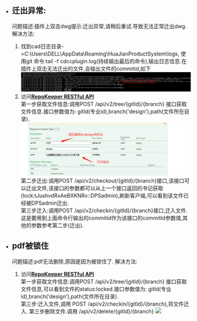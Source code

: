 * ##  迁出异常:
    问题描述:插件上双击dwg提示:迁出异常,请稍后重试.导致无法正常迁出dwg.</br>
    解决方法:
    1. 找到cad日志目录->C:\Users\DELL\AppData\Roaming\HuaJianProductSystem\logs, 使用git 命令:tail -f cdccplugin.log(持续输出最后的命令),输出日志信息.在插件上双击无法迁出的文件,会输出文件的commitid,如下
    ![](./pictrues/commitid.jpg)
    2. 访问[**RepoKeeper RESTful API** ](http://10.10.75.114:27771/swagger-ui.html#/RepoKeeper25805203162550921475) </br>
    第一步获取文件信息:调用POST /api/v2/tree/{gitId}/{branch} 接口获取文件信息.接口参数值为: gitId(专业id),branch('design'),path(文件所在目录).</br>
    ![](./pictrues/1212.png)
    第二步迁出:调用POST /api/v2/checkout/{gitId}/{branch}接口,该接口可以迁出文件,该接口的参数都可以从上一个接口返回的书记获取(lock:tJushvdRxAeBXKNRv::DPSadmin),刷新客户端,可以看到该文件已经被DPSadmin迁出.</br>
    第三步迁入:调用POST /api/v2/checkin/{gitId}/{branch}接口,迁入文件.这是要用到上面命令行输出的commitid作为该接口的commitId参数值,其他的参数参考第二步(迁出).

* ## pdf被锁住
    问题描述:pdf无法删除,原因是因为被锁住了.
    解决方法:
    1. 访问[**RepoKeeper RESTful API** ](http://10.10.75.114:27771/swagger-ui.html#/RepoKeeper25805203162550921475) </br>
        第一步获取文件信息:调用POST /api/v2/tree/{gitId}/{branch} 接口获取文件信息,可以看到文件的status:locked.接口参数值为: gitId(专业id),branch('design'),path(文件所在目录).</br>
        第三步:迁入文件,调用 POST /api/v2/checkin/{gitId}/{branch},将文件迁入.
        第三步删除文件.调用 /api/v2/delete/{gitId}/{branch}
        ![](./pictrues/0804.png)

